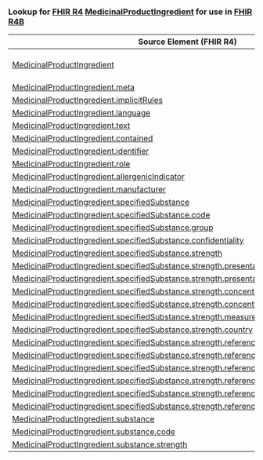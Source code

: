 ### Lookup for [FHIR R4](https://hl7.org/fhir/R4/) [MedicinalProductIngredient](https://hl7.org/fhir/R4/MedicinalProductIngredient.html) for use in [FHIR R4B](https://hl7.org/fhir/R4B/)

| Source Element (FHIR R4) | Usage | Target |
| -------------- | ----- | ------ |
| [MedicinalProductIngredient](https://hl7.org/fhir/R4/MedicinalProductIngredient.html#resource) | `UseExtension` | [http://hl7.org/fhir/4.0/StructureDefinition/extension-MedicinalProductIngredient](StructureDefinition-ext-R4-MedicinalProductIngredient.html) |
| [MedicinalProductIngredient.meta](https://hl7.org/fhir/R4/MedicinalProductIngredient.html#resource) | `UseBasicElement` | [Resource.meta](https://hl7.org/fhir/R4B/Resource.html#resource) |
| [MedicinalProductIngredient.implicitRules](https://hl7.org/fhir/R4/MedicinalProductIngredient.html#resource) | `UseBasicElement` | [Resource.implicitRules](https://hl7.org/fhir/R4B/Resource.html#resource) |
| [MedicinalProductIngredient.language](https://hl7.org/fhir/R4/MedicinalProductIngredient.html#resource) | `UseBasicElement` | [Resource.language](https://hl7.org/fhir/R4B/Resource.html#resource) |
| [MedicinalProductIngredient.text](https://hl7.org/fhir/R4/MedicinalProductIngredient.html#resource) | `UseBasicElement` | [DomainResource.text](https://hl7.org/fhir/R4B/DomainResource.html#resource) |
| [MedicinalProductIngredient.contained](https://hl7.org/fhir/R4/MedicinalProductIngredient.html#resource) | `UseBasicElement` | [DomainResource.contained](https://hl7.org/fhir/R4B/DomainResource.html#resource) |
| [MedicinalProductIngredient.identifier](https://hl7.org/fhir/R4/MedicinalProductIngredient.html#resource) | `UseBasicElement` | [Basic.identifier](https://hl7.org/fhir/R4B/Basic.html#resource) |
| [MedicinalProductIngredient.role](https://hl7.org/fhir/R4/MedicinalProductIngredient.html#resource) | `UseExtensionFromAncestor` | - |
| [MedicinalProductIngredient.allergenicIndicator](https://hl7.org/fhir/R4/MedicinalProductIngredient.html#resource) | `UseExtensionFromAncestor` | - |
| [MedicinalProductIngredient.manufacturer](https://hl7.org/fhir/R4/MedicinalProductIngredient.html#resource) | `UseExtensionFromAncestor` | - |
| [MedicinalProductIngredient.specifiedSubstance](https://hl7.org/fhir/R4/MedicinalProductIngredient.html#resource) | `UseExtensionFromAncestor` | - |
| [MedicinalProductIngredient.specifiedSubstance.code](https://hl7.org/fhir/R4/MedicinalProductIngredient.html#resource) | `UseExtensionFromAncestor` | - |
| [MedicinalProductIngredient.specifiedSubstance.group](https://hl7.org/fhir/R4/MedicinalProductIngredient.html#resource) | `UseExtensionFromAncestor` | - |
| [MedicinalProductIngredient.specifiedSubstance.confidentiality](https://hl7.org/fhir/R4/MedicinalProductIngredient.html#resource) | `UseExtensionFromAncestor` | - |
| [MedicinalProductIngredient.specifiedSubstance.strength](https://hl7.org/fhir/R4/MedicinalProductIngredient.html#resource) | `UseExtensionFromAncestor` | - |
| [MedicinalProductIngredient.specifiedSubstance.strength.presentation](https://hl7.org/fhir/R4/MedicinalProductIngredient.html#resource) | `UseExtensionFromAncestor` | - |
| [MedicinalProductIngredient.specifiedSubstance.strength.presentationLowLimit](https://hl7.org/fhir/R4/MedicinalProductIngredient.html#resource) | `UseExtensionFromAncestor` | - |
| [MedicinalProductIngredient.specifiedSubstance.strength.concentration](https://hl7.org/fhir/R4/MedicinalProductIngredient.html#resource) | `UseExtensionFromAncestor` | - |
| [MedicinalProductIngredient.specifiedSubstance.strength.concentrationLowLimit](https://hl7.org/fhir/R4/MedicinalProductIngredient.html#resource) | `UseExtensionFromAncestor` | - |
| [MedicinalProductIngredient.specifiedSubstance.strength.measurementPoint](https://hl7.org/fhir/R4/MedicinalProductIngredient.html#resource) | `UseExtensionFromAncestor` | - |
| [MedicinalProductIngredient.specifiedSubstance.strength.country](https://hl7.org/fhir/R4/MedicinalProductIngredient.html#resource) | `UseExtensionFromAncestor` | - |
| [MedicinalProductIngredient.specifiedSubstance.strength.referenceStrength](https://hl7.org/fhir/R4/MedicinalProductIngredient.html#resource) | `UseExtensionFromAncestor` | - |
| [MedicinalProductIngredient.specifiedSubstance.strength.referenceStrength.substance](https://hl7.org/fhir/R4/MedicinalProductIngredient.html#resource) | `UseExtensionFromAncestor` | - |
| [MedicinalProductIngredient.specifiedSubstance.strength.referenceStrength.strength](https://hl7.org/fhir/R4/MedicinalProductIngredient.html#resource) | `UseExtensionFromAncestor` | - |
| [MedicinalProductIngredient.specifiedSubstance.strength.referenceStrength.strengthLowLimit](https://hl7.org/fhir/R4/MedicinalProductIngredient.html#resource) | `UseExtensionFromAncestor` | - |
| [MedicinalProductIngredient.specifiedSubstance.strength.referenceStrength.measurementPoint](https://hl7.org/fhir/R4/MedicinalProductIngredient.html#resource) | `UseExtensionFromAncestor` | - |
| [MedicinalProductIngredient.specifiedSubstance.strength.referenceStrength.country](https://hl7.org/fhir/R4/MedicinalProductIngredient.html#resource) | `UseExtensionFromAncestor` | - |
| [MedicinalProductIngredient.substance](https://hl7.org/fhir/R4/MedicinalProductIngredient.html#resource) | `UseExtensionFromAncestor` | - |
| [MedicinalProductIngredient.substance.code](https://hl7.org/fhir/R4/MedicinalProductIngredient.html#resource) | `UseExtensionFromAncestor` | - |
| [MedicinalProductIngredient.substance.strength](https://hl7.org/fhir/R4/MedicinalProductIngredient.html#resource) | `UseExtensionFromAncestor` | - |
